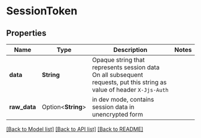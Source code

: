 # SessionToken

## Properties

Name | Type | Description | Notes
------------ | ------------- | ------------- | -------------
**data** | **String** | Opaque string that represents session data On all subsequent requests, put this string as value of header `X-Jjs-Auth` | 
**raw_data** | Option<**String**> | in dev mode, contains session data in unencrypted form | 

[[Back to Model list]](../README.md#documentation-for-models) [[Back to API list]](../README.md#documentation-for-api-endpoints) [[Back to README]](../README.md)


